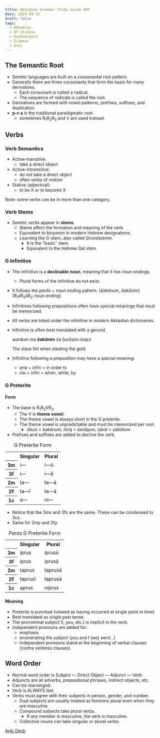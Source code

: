 ```yaml
---
title: Akkadian Grammar Study Guide 003
date: 2024-09-15
draft: false
tags:
  - Akkadian
  - OT Studies
  - Huehnergard
  - Grammar
  - Anki
---
```


<akkadian-toc></akkadian-toc>

<print-section>

## The Semantic Root

- Semitic languages are built on a consonantal root pattern.
- Generally there are three consonants that form the basis for many derivatives.
    - Each consonant is called a radical.
    - The sequence of radicals is called the root.
- Derivatives are formed with vowel patterns, prefixes, suffixes, and duplication.
- **p-r-s** is the traditional paradigmatic root.
    - sometimes R<sub>1</sub>R<sub>2</sub>R<sub>3</sub> and V are used instead.

## Verbs

### Verb Semantics

- Active-transitive: 
    - take a direct object
- Active-intransitive:
    - do not take a direct object
    - often verbs of motion
- Stative (adjectival):
    - to be X or to become X

Note: some verbs can be in more than one category.

### Verb Stems

- Semitic verbs appear in **stems**.
    - Stems affect the formation and meaning of the verb.
    - Equivalent to *binyanim* in modern Hebrew designations.
    - Learning the G-stem, also called *Grundstamm*.
        - It is the "basic" stem.
        - Equivalent to the Hebrew Qal stem.

### G Infinitive

- The infinitive is a **declinable noun**, meaning that it has noun endings.
    - Plural forms of the infinitive do not exist.
- It follows the *parās* + noun ending pattern. (*šakānum*, *šakānim*) (R<sub>1</sub>aR<sub>2</sub>āR<sub>3</sub>-noun ending)
- Infinitives following prepositions often have special meanings that must be memorized.
- All verbs are listed under the infinitive in modern Akkadian dictionaries.
- Infinitive is often best translated with a gerund.

    *wardum ina **šakānim** ša ḫurāṣim imqut*

    The slave fell when stealing the gold.
- Infinitive following a preposition may have a special meaning:
    - *ana* + infin = in order to
    - *ina* + infin = when, while, by


### G Preterite

#### Form

- The base is R<sub>1</sub>R<sub>2</sub>VR<sub>3</sub>.
    - The V is **theme vowel**.
    - The theme vowel is always short in the G preterite.
    - The theme vowel is unpredictable and must be memorized per root.
        - *iškun* > *šakānum*, *išriq* > *šarāqum*, *iṣbat* > *ṣabātum*
- Prefixes and suffixes are added to decline the verb.

<table>
    <caption>G Preterite Form</caption>
    <tr>
        <th></th>
        <th>Singular</th>
        <th>Plural</th>
    </tr>
    <tr>
        <th>3m</th>
        <td>i—</td>
        <td>i—ū</td>
    </tr>
    <tr>
        <th>3f</th>
        <td>i—</td>
        <td>i—ā</td>
    </tr>
    <tr>
        <th>2m</th>
        <td>ta—</td>
        <td>ta—ā</td>
    </tr>
    <tr>
        <th>2f</th>
        <td>ta—ī</td>
        <td>ta—ā</td>
    </tr>
    <tr>
        <th>1c</th>
        <td>a—</td>
        <td>ni—</td>
    </tr>
</table>

- Notice that the 3ms and 3fs are the same. These can be condensed to 3cs.
- Same for 2mp and 2fp.

<table>
    <caption><em>Paras</em> G Preterite Form</caption>
    <tr>
        <th></th>
        <th>Singular</th>
        <th>Plural</th>
    </tr>
    <tr>
        <th>3m</th>
        <td>iprus</td>
        <td>iprusū</td>
    </tr>
    <tr>
        <th>3f</th>
        <td>iprus</td>
        <td>iprusā</td>
    </tr>
    <tr>
        <th>2m</th>
        <td>taprus</td>
        <td>taprusā</td>
    </tr>
    <tr>
        <th>2f</th>
        <td>taprusī</td>
        <td>taprusā</td>
    </tr>
    <tr>
        <th>1c</th>
        <td>aprus</td>
        <td>niprus</td>
    </tr>
</table>

#### Meaning

- Preterite is punctual (viewed as having occurred at single point in time) 
- Best translated as single past tense.
- The pronominal subject (I, you, etc.) is implicit in the verb.
- Independent pronouns are added for:
    - emphasis
    - enumerating the subject (you and I (we) went...)
    - Independent pronouns stand at the beginning of verbal clauses (contra verbless clauses).

## Word Order

- Normal word order is Subject — Direct Object — Adjunct — Verb.
- Adjuncts are all adverbs, prepositional phrases, indirect objects, etc.
- Can be rearranged.
- Verb is ALWAYS last.
- Verbs must agree with their subjects in person, gender, and number.
    - Dual subjects are usually treated as feminine plural even when they are masculine.
    - Compound subjects take plural verbs.
        - If any member is masculine, the verb is masculine.
    - Collective nouns can take singular or plural verbs.

</print-section>

[Anki Deck](/anki/akkadian_003.apkg)

